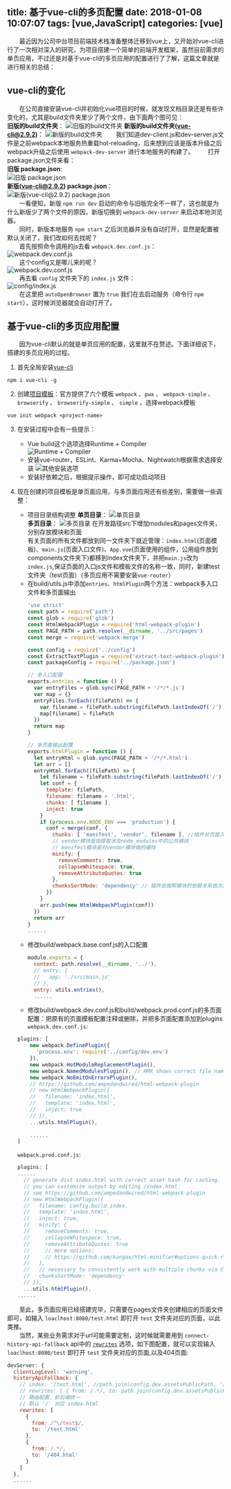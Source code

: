 title: 基于vue-cli的多页配置
date: 2018-01-08 10:07:07
tags: [vue,JavaScript]
categories: [vue]
---
&emsp;&emsp;最近因为公司中台项目前端技术栈准备整体迁移到vue上，又开始对vue-cli进行了一次相对深入的研究，为项目搭建一个简单的前端开发框架，虽然目前需求的单页应用，不过还是对基于vue-cli的多页应用的配置进行了了解，这篇文章就是进行相关的总结：   
## vue-cli的变化
&emsp;&emsp;在公司直接安装vue-cli并初始化vue项目的时候，就发现文档目录还是有些许变化的，尤其是build文件夹里少了两个文件，由下面两个图可见：    
**旧版的build文件夹**：
![旧版的build文件夹](http://ww1.sinaimg.cn/large/8c55dc23gy1fn8zj6462jj208e06idfs.jpg)
**新版的build文件夹(vue-cli@2.9.2)**：
![新版的build文件夹](http://ww1.sinaimg.cn/large/8c55dc23gy1fn8zkcmz9mj209005mwef.jpg)
&emsp;&emsp;我们知道dev-client.js和dev-server.js文件是之前webpack本地服务热重载hot-reloading，后来想到应该是版本升级之后webpack升级之后使用 `webpack-dev-server` 进行本地服务的构建了。
&emsp;&emsp;打开package.json文件来看：     
**旧版 package.json**:    
![旧版 package.json](http://ww1.sinaimg.cn/large/8c55dc23gy1fn90jo14erj20ey04mmx8.jpg)    
**新版(vue-cli@2.9.2) package.json**：    
![新版(vue-cli@2.9.2) package.json](http://ww1.sinaimg.cn/large/8c55dc23gy1fn90k7tws1j20r904q0sv.jpg)    
&emsp;&emsp;一看便知，新版 `npm run dev` 启动的命令与旧版完全不一样了，这也就是为什么新版少了两个文件的原因，新版切换到 `webpack-dev-server` 来启动本地浏览器。    
&emsp;&emsp;同时，新版本地服务 `npm start` 之后浏览器并没有自动打开，显然是配置被默认关闭了，我们改如何去找呢？    
&emsp;&emsp;首先按照命令调用的js去看 `webpack.dev.conf.js`：    
![webpack.dev.conf.js](http://ww1.sinaimg.cn/large/8c55dc23gy1fn90xjgspjj20q507jdge.jpg)    
&emsp;&emsp;这个config又是哪儿来的呢？    
![webpack.dev.conf.js](http://ww1.sinaimg.cn/large/8c55dc23gy1fn90yjeqj1j20fc05lmxi.jpg)     
&emsp;&emsp;再去看 `config` 文件夹下的 `index.js` 文件：    
![config/index.js](http://ww1.sinaimg.cn/large/8c55dc23gy1fn910lmdyqj20w80b4751.jpg)     
&emsp;&emsp;在这里把 `autoOpenBrowser` 置为 `true` 我们在去启动服务（命令行 `npm start`），这时候浏览器就会自动打开了。    
## 基于vue-cli的多页应用配置
&emsp;&emsp;因为vue-cli默认的就是单页应用的配置，这里就不在赘述。下面详细说下，搭建的多页应用的过程。
1. 首先全局安装[vue-cli](https://github.com/vuejs/vue-cli)    
```shell
npm i vue-cli -g
```
2. 创建[项目模板](https://github.com/vuejs-templates)：官方提供了六个模板 `webpack` 、`pwa` 、 `webpack-simple` 、 `browserify` 、 `browserify-simple` 、 `simple` ，选择webpack模板    
```shell
vue init webpack <project-name>
```
3. 在安装过程中会有一些提示：
    - Vue build这个选项选择Runtime + Compiler    
    ![Runtime + Compiler](http://ww1.sinaimg.cn/large/8c55dc23gy1fn91ojm8bjj20v604st8y.jpg)
    - 安装vue-router，ESLint、Karma+Mocha、Nightwatch根据需求选择安装
    ![其他安装选项](http://ww1.sinaimg.cn/large/8c55dc23gy1fn91otxqf5j20jh091t95.jpg)
    - 安装好依赖之后，根据提示操作，即可成功启动项目    
4. 现在创建的项目模板是单页面应用，与多页面应用还有些差别，需要做一些调整：
    - 项目目录结构调整
    **单页目录**：
    ![单页目录](http://ww1.sinaimg.cn/large/8c55dc23gy1fn952pr92pj20a80dlmxb.jpg)    
    **多页目录**：
    ![多页目录](http://ww1.sinaimg.cn/large/8c55dc23gy1fn9534vizsj20ah0gjt90.jpg)
    在开发路径src下增加modules和pages文件夹，分别存放模块和页面    
    有关页面的所有文件都放到同一文件夹下就近管理：`index.html`(页面模板)、`main.js`(页面入口文件)、`App.vue`(页面使用的组件，公用组件放到components文件夹下)都移到index文件夹下，并把`main.js`改为`index.js`,保证页面的入口js文件和模板文件的名称一致，同时，新建test文件夹（test页面）（多页应用不需要安装`vue-router`）    
    - 在build/utils.js中添加`entries`、`htmlPlugin`两个方法：webpack多入口文件和多页面输出    
        ```js
        'use strict'
        const path = require('path')
        const glob = require('glob')
        const HtmlWebpackPlugin = require('html-webpack-plugin')
        const PAGE_PATH = path.resolve(__dirname, '../src/pages')
        const merge = require('webpack-merge')

        const config = require('../config')
        const ExtractTextPlugin = require('extract-text-webpack-plugin')
        const packageConfig = require('../package.json')

        // 多入口配置
        exports.entries = function () {
          var entryFiles = glob.sync(PAGE_PATH + '/*/*.js')
          var map = {}
          entryFiles.forEach((filePath) => {
            var filename = filePath.substring(filePath.lastIndexOf('/') + 1, filePath.lastIndexOf('.'))
            map[filename] = filePath
          })
          return map
        }

        // 多页面输出配置
        exports.htmlPlugin = function () {
          let entryHtml = glob.sync(PAGE_PATH + '/*/*.html')
          let arr = []
          entryHtml.forEach((filePath) => {
            let filename = filePath.substring(filePath.lastIndexOf('/') + 1, filePath.lastIndexOf('.'))
            let conf = {
              template: filePath,
              filename: filename + '.html',
              chunks: [ filename ],
              inject: true
            }
            if (process.env.NODE_ENV === 'production') {
              conf = merge(conf, {
                chunks: [ 'manifest', 'vendor', filename ], //插件对页面入口文件(即js文件)的限定，如果不设置则会把整个项目下的所有入口文件全部引入
                // vendor模块是指提取涉及node_modules中的公共模块
                // manifest模块是对vendor模块做的缓存
                minify: {
                  removeComments: true,
                  collapseWhitespace: true,
                  removeAttributeQuotes: true
                },
                chunksSortMode: 'dependency' // 插件会按照模块的依赖关系依次加载，即：manifest，vendor，本页面入口，其他页面入口
              })
            }
            arr.push(new HtmlWebpackPlugin(conf))
          })
          return arr
        }
        ......
        ```
    - 修改build/webpack.base.conf.js的入口配置
        ```js
        module.exports = {
          context: path.resolve(__dirname, '../'),
          // entry: {
          //   app: './src/main.js'
          // },
          entry: utils.entries(),
          ......
        ```
    - 修改build/webpack.dev.conf.js和build/webpack.prod.conf.js的多页面配置：把原有的页面模板配置注释或删除，并把多页面配置添加到plugins    
    `webpack.dev.conf.js`:    
    ```js
    plugins: [
        new webpack.DefinePlugin({
          'process.env': require('../config/dev.env')
        }),
        new webpack.HotModuleReplacementPlugin(),
        new webpack.NamedModulesPlugin(), // HMR shows correct file names in console on update.
        new webpack.NoEmitOnErrorsPlugin(),
        // https://github.com/ampedandwired/html-webpack-plugin
        // new HtmlWebpackPlugin({
        //   filename: 'index.html',
        //   template: 'index.html',
        //   inject: true
        // }),
        ...utils.htmlPlugin(),
        
        ......
    ]
    ```

    `webpack.prod.conf.js`:
    ```js
    plugins: [
    ......
      // generate dist index.html with correct asset hash for caching.
      // you can customize output by editing /index.html
      // see https://github.com/ampedandwired/html-webpack-plugin
      // new HtmlWebpackPlugin({
      //   filename: config.build.index,
      //   template: 'index.html',
      //   inject: true,
      //   minify: {
      //     removeComments: true,
      //     collapseWhitespace: true,
      //     removeAttributeQuotes: true
      //     // more options:
      //     // https://github.com/kangax/html-minifier#options-quick-reference
      //   },
      //   // necessary to consistently work with multiple chunks via CommonsChunkPlugin
      //   chunksSortMode: 'dependency'
      // }),
      ...utils.htmlPlugin(),
    ......
    ```
&emsp;&emsp;至此，多页面应用已经搭建完毕，只需要在pages文件夹创建相应的页面文件即可，如输入 `loaclhost:8080/test.html` 即打开 `test` 文件夹对应的页面，以此类推。    
&emsp;&emsp;当然，某些业务需求对于url可能需要定制，这时候就需要用到 `connect-history-api-fallback` api中的 [`rewrites`](https://github.com/bripkens/connect-history-api-fallback#rewrites) 选项，如下图配置，就可以实现输入 `loaclhost:8080/test` 即打开 `test` 文件夹对应的页面,以及404页面:    
```js
devServer: {
  clientLogLevel: 'warning',
  historyApiFallback: {
    // index: '/test.html', //path.join(config.dev.assetsPublicPath, '/test.html')
    // rewrites: [ { from: /.*/, to: path.join(config.dev.assetsPublicPath, '/index.html') } ]
    // 路由配置，前后端统一
    // 默认 '/' 对应 index.html
    rewrites: [
      {
        from: /^\/test$/,
        to: '/test.html'
      },
      {
        from: /.*/,
        to: '/404.html'
      }
    ]
  },
  ......
```